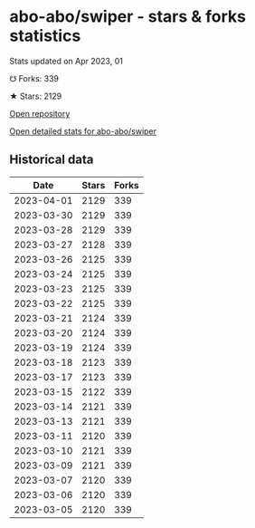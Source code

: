 # abo-abo/swiper - stars & forks statistics

Stats updated on Apr 2023, 01

☋ Forks: 339

★ Stars: 2129

[Open repository](https://github.com/abo-abo/swiper)

[Open detailed stats for abo-abo/swiper](https://reviewgithub.com/rep/abo-abo/swiper)

## Historical data
| Date | Stars | Forks |
|------|-------|-------|
| 2023-04-01 | 2129 | 339 | 
| 2023-03-30 | 2129 | 339 | 
| 2023-03-28 | 2129 | 339 | 
| 2023-03-27 | 2128 | 339 | 
| 2023-03-26 | 2125 | 339 | 
| 2023-03-24 | 2125 | 339 | 
| 2023-03-23 | 2125 | 339 | 
| 2023-03-22 | 2125 | 339 | 
| 2023-03-21 | 2124 | 339 | 
| 2023-03-20 | 2124 | 339 | 
| 2023-03-19 | 2124 | 339 | 
| 2023-03-18 | 2123 | 339 | 
| 2023-03-17 | 2123 | 339 | 
| 2023-03-15 | 2122 | 339 | 
| 2023-03-14 | 2121 | 339 | 
| 2023-03-13 | 2121 | 339 | 
| 2023-03-11 | 2120 | 339 | 
| 2023-03-10 | 2121 | 339 | 
| 2023-03-09 | 2121 | 339 | 
| 2023-03-07 | 2120 | 339 | 
| 2023-03-06 | 2120 | 339 | 
| 2023-03-05 | 2120 | 339 | 

